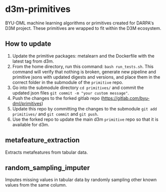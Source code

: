 # d3m-primitives

BYU-DML machine learning algorithms or primitives created for DARPA's D3M project.
These primitives are wrapped to fit within the D3M ecosystem.

## How to update
1. Update the primitive packages: metalearn and the Dockerfile with the latest tag from d3m.
2. From the home directory, run this command: `bash run_tests.sh`.  This command will verify that nothing is broken, generate new pipeline and primitive jsons with updated digests and versions, and place them in the correct folder in the submodule of the `primitive` repo.
3. Go into the submodule directory `cd primitives/` and commit the updated json files `git commit -m "your custom message"`.
4. Push the changes to the forked gitlab repo (https://gitlab.com/byu-dml/primitives)
5. Update this repo by committing the changes to the submodule `git add primitives/` and `git commit` and `git push`.
6. Use the forked repo to update the main d3m `primitive` repo so that it is available for d3m.

## metafeature_extraction

Extracts metafeatures from tabular data.

## random_sampling_imputer

Imputes missing values in tabular data by randomly sampling other known values from the same column.
